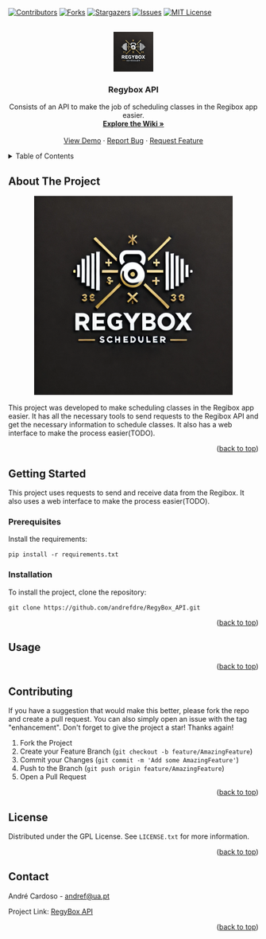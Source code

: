 <!-- Improved compatibility of back to top link: See: https://github.com/othneildrew/Best-README-Template/pull/73 -->
<a name="readme-top"></a>
<!--
*** Thanks for checking out the Best-README-Template. If you have a suggestion
*** that would make this better, please fork the repo and create a pull request
*** or simply open an issue with the tag "enhancement".
*** Don't forget to give the project a star!
*** Thanks again! Now go create something AMAZING! :D
-->



<!-- PROJECT SHIELDS -->
<!--
*** I'm using markdown "reference style" links for readability.
*** Reference links are enclosed in brackets [ ] instead of parentheses ( ).
*** See the bottom of this document for the declaration of the reference variables
*** for contributors-url, forks-url, etc. This is an optional, concise syntax you may use.
*** https://www.markdownguide.org/basic-syntax/#reference-style-links
-->
[![Contributors][contributors-shield]][contributors-url]
[![Forks][forks-shield]][forks-url]
[![Stargazers][stars-shield]][stars-url]
[![Issues][issues-shield]][issues-url]
[![MIT License][license-shield]][license-url]



<!-- PROJECT LOGO -->
<br />
<div align="center">
  <a href="https://github.com/andrefdre/RegyBox_API">
    <img src="Docs/logo.svg" alt="Logo" width="80" height="80">
  </a>

<h3 align="center">Regybox API</h3>

  <p align="center">
    Consists of an API to make the job of scheduling classes in the Regibox app easier.
    <br />
    <a href="https://github.com/andrefdre/RegyBox_API/wiki"><strong>Explore the Wiki »</strong></a>
    <br />
    <br />
    <a href="https://youtu.be/vULnTanHHmM">View Demo</a>
    ·
    <a href="https://github.com/andrefdre/RegyBox_API/issues">Report Bug</a>
    ·
    <a href="https://github.com/andrefdre/RegyBox_API/issues">Request Feature</a>
  </p>
</div>



<!-- TABLE OF CONTENTS -->
<details>
  <summary>Table of Contents</summary>
  <ol>
    <li>
      <a href="#about-the-project">About The Project</a>
    </li>
    <li>
      <a href="#getting-started">Getting Started</a>
      <ul>
        <li><a href="#prerequisites">Prerequisites</a></li>
        <li><a href="#installation">Installation</a></li>
      </ul>
    </li>
    <li><a href="#usage">Usage</a></li>
    <li><a href="#contributing">Contributing</a></li>
    <li><a href="#license">License</a></li>
    <li><a href="#contact">Contact</a></li>
    <li><a href="#acknowledgments">Acknowledgments</a></li>
  </ol>
</details>



<!-- ABOUT THE PROJECT -->
## About The Project
<div align="center">
<img  src="Docs/logo.svg" alt="Logo" width="400">
</div>

This project was developed to make scheduling  classes in the Regibox app easier. It has all the necessary tools to send requests to the Regibox API and get the necessary information to schedule classes. It also has a web interface to make the process easier(TODO).
<p align="right">(<a href="#readme-top">back to top</a>)</p>



<!-- ### Built With

* [![Next][Next.js]][Next-url]
* [![React][React.js]][React-url]
* [![Vue][Vue.js]][Vue-url]
* [![Angular][Angular.io]][Angular-url]
* [![Svelte][Svelte.dev]][Svelte-url]
* [![Laravel][Laravel.com]][Laravel-url]
* [![Bootstrap][Bootstrap.com]][Bootstrap-url]
* [![JQuery][JQuery.com]][JQuery-url]

<p align="right">(<a href="#readme-top">back to top</a>)</p> -->



<!-- GETTING STARTED -->
## Getting Started

This project uses requests to send and receive data from the Regibox. It also uses a web interface to make the process easier(TODO).

### Prerequisites

Install the requirements:

```
pip install -r requirements.txt
```

### Installation
To install the project, clone the repository:
```
git clone https://github.com/andrefdre/RegyBox_API.git
```

<p align="right">(<a href="#readme-top">back to top</a>)</p>

<!-- USAGE EXAMPLES -->
## Usage

<p align="right">(<a href="#readme-top">back to top</a>)</p>

<!-- CONTRIBUTING -->
## Contributing

If you have a suggestion that would make this better, please fork the repo and create a pull request. You can also simply open an issue with the tag "enhancement".
Don't forget to give the project a star! Thanks again!

1. Fork the Project
2. Create your Feature Branch (`git checkout -b feature/AmazingFeature`)
3. Commit your Changes (`git commit -m 'Add some AmazingFeature'`)
4. Push to the Branch (`git push origin feature/AmazingFeature`)
5. Open a Pull Request

<p align="right">(<a href="#readme-top">back to top</a>)</p>



<!-- LICENSE -->
## License

Distributed under the GPL License. See `LICENSE.txt` for more information.

<p align="right">(<a href="#readme-top">back to top</a>)</p>



<!-- CONTACT -->
## Contact

André Cardoso - andref@ua.pt

Project Link: [RegyBox API](https://github.com/andrefdre/RegyBox_API)

<p align="right">(<a href="#readme-top">back to top</a>)</p>


<!-- MARKDOWN LINKS & IMAGES -->
<!-- https://www.markdownguide.org/basic-syntax/#reference-style-links -->
[contributors-shield]: https://img.shields.io/github/contributors/andrefdre/RegyBox_API.svg?style=for-the-badge
[contributors-url]: https://github.com/andrefdre/RegyBox_API/graphs/contributors
[forks-shield]: https://img.shields.io/github/forks/andrefdre/RegyBox_API.svg?style=for-the-badge
[forks-url]: https://github.com/andrefdre/RegyBox_API/network/members
[stars-shield]: https://img.shields.io/github/stars/andrefdre/RegyBox_API.svg?style=for-the-badge
[stars-url]: https://github.com/andrefdre/RegyBox_API/stargazers
[issues-shield]: https://img.shields.io/github/issues/andrefdre/RegyBox_API.svg?style=for-the-badge
[issues-url]: https://github.com/andrefdre/RegyBox_API/issues
[license-shield]: https://img.shields.io/github/license/andrefdre/RegyBox_API.svg?style=for-the-badge
[license-url]: https://github.com/andrefdre/RegyBox_API/blob/master/LICENSE.txt
[product-screenshot]: Docs/logo.svg
